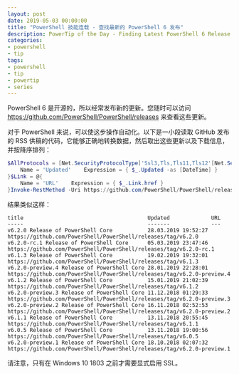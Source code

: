 ```yaml
---
layout: post
date: 2019-05-03 00:00:00
title: "PowerShell 技能连载 - 查找最新的 PowerShell 6 发布"
description: PowerTip of the Day - Finding Latest PowerShell 6 Release
categories:
- powershell
- tip
tags:
- powershell
- tip
- powertip
- series
---
```

PowerShell 6 是开源的，所以经常发布新的更新。您随时可以访问 https://github.com/PowerShell/PowerShell/releases 来查看这些更新。

对于 PowerShell 来说，可以使这步操作自动化。以下是一小段读取 GitHub 发布的 RSS 供稿的代码，它能够正确地转换数据，然后取出这些更新以及下载信息，并按降序排列：

```powershell
$AllProtocols = [Net.SecurityProtocolType]'Ssl3,Tls,Tls11,Tls12'[Net.ServicePointManager]::SecurityProtocol = $AllProtocols $Updated = @{
    Name = 'Updated'    Expression = { $_.Updated -as [DateTime] }
}$Link = @{
    Name = 'URL'    Expression = { $_.Link.href }
}Invoke-RestMethod -Uri https://github.com/PowerShell/PowerShell/releases.atom -UseBasicParsing |  Sort-Object -Property Updated -Descending |  Select-Object -Property Title, $Updated, $Link
```

结果类似这样：

    title                                       Updated             URL
    -----                                       -------             ---
    v6.2.0 Release of PowerShell Core           28.03.2019 19:52:27 https://github.com/PowerShell/PowerShell/releases/tag/v6.2.0
    v6.2.0-rc.1 Release of PowerShell Core      05.03.2019 23:47:46 https://github.com/PowerShell/PowerShell/releases/tag/v6.2.0-rc.1
    v6.1.3 Release of PowerShell Core           19.02.2019 19:32:01 https://github.com/PowerShell/PowerShell/releases/tag/v6.1.3
    v6.2.0-preview.4 Release of PowerShell Core 28.01.2019 22:28:01 https://github.com/PowerShell/PowerShell/releases/tag/v6.2.0-preview.4
    v6.1.2 Release of PowerShell Core           15.01.2019 21:02:39 https://github.com/PowerShell/PowerShell/releases/tag/v6.1.2
    v6.2.0-preview.3 Release of PowerShell Core 11.12.2018 01:29:33 https://github.com/PowerShell/PowerShell/releases/tag/v6.2.0-preview.3
    v6.2.0-preview.2 Release of PowerShell Core 16.11.2018 02:52:53 https://github.com/PowerShell/PowerShell/releases/tag/v6.2.0-preview.2
    v6.1.1 Release of PowerShell Core           13.11.2018 20:55:45 https://github.com/PowerShell/PowerShell/releases/tag/v6.1.1
    v6.0.5 Release of PowerShell Core           13.11.2018 19:00:56 https://github.com/PowerShell/PowerShell/releases/tag/v6.0.5
    v6.2.0-preview.1 Release of PowerShell Core 18.10.2018 02:07:32 https://github.com/PowerShell/PowerShell/releases/tag/v6.2.0-preview.1

请注意，只有在 Windows 10 1803 之前才需要显式启用 SSL。

<!--本文国际来源：[Finding Latest PowerShell 6 Release](https://community.idera.com/database-tools/powershell/powertips/b/tips/posts/finding-latest-powershell-6-release)-->

